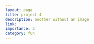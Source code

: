 ```yaml
---
layout: page
title: project 4
description: another without an image
link:
importance: 3
category: fun
---
```


